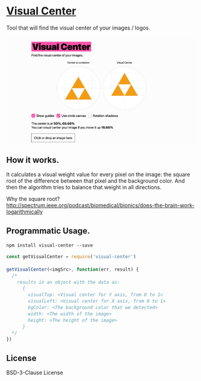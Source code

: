 # [Visual Center](https://javier.xyz/visual-center/)

Tool that will find the visual center of your images / logos.

[![visual-center](public/visual-center.jpg)](https://javier.xyz/visual-center/)

## How it works.

It calculates a visual weight value for every pixel on the image: the square
root of the difference between that pixel and the background color. And then the
algorithm tries to balance that weight in all directions.

Why the square root?
http://spectrum.ieee.org/podcast/biomedical/bionics/does-the-brain-work-logarithmically

## Programmatic Usage.

```
npm install visual-center --save
```

```js
const getVisualCenter = require('visual-center')

getVisualCenter(<imgSrc>, function(err, result) {
  /*
    results in an object with the data as:
      {
        visualTop: <Visual center for Y axis, from 0 to 1>
        visualLeft: <Visual center for X axis, from 0 to 1>
        bgColor: <The background color that we detected>
        width: <The width of the image>
        height: <The height of the image>
      }
  */
})
```

## License

BSD-3-Clause License
